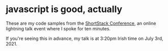 # javascript is good, actually

These are my code samples from the [ShortStack Conference](https://shortstackcon.com/), an online lightning talk event where I spoke for ten minutes.

If you're seeing this in advance, my talk is at 3:20pm Irish time on July 3rd, 2021.
